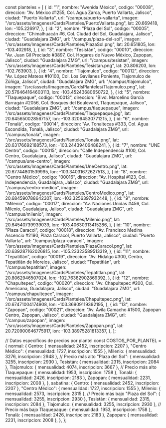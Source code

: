 const planteles = [
  {
    id: "1",
    nombre: "Avenida México",
    codigo: "00008",
    direccion: "Av. México #1255, Col. Agua Zarca, Puerto Vallarta, Jalisco",
    ciudad: "Puerto Vallarta",
    url: "/campus/puerto-vallarta",
    imagen: "/src/assets/Imagenes/CardsPlanteles/PuertoVallarta.png",
    lat: 20.669418,
    lon: -105.226917,
  },
  {
    id: "2",
    nombre: "Plaza del Sol",
    codigo: "00005",
    direccion: "Chimalhuacán #6, Col. Ciudad del Sol, Guadalajara, Jalisco",
    ciudad: "Guadalajara ZMG",
    url: "/campus/plaza-del-sol",
    imagen: "/src/assets/Imagenes/CardsPlanteles/PlazaSol.png",
    lat: 20.651805,
    lon: -103.402918,
  },
  {
    id: "3",
    nombre: "Tesistán",
    codigo: "00010",
    direccion: "Av. Juan Gil Preciado #3897, Col. Hogares de Nuevo México, Zapopan, Jalisco",
    ciudad: "Guadalajara ZMG",
    url: "/campus/tesistan",
    imagen: "/src/assets/Imagenes/CardsPlanteles/Tesistan.png",
    lat: 20.806203,
    lon: -102.763903,
  },
  {
    id: "4",
    nombre: "Tlajomulco",
    codigo: "00012",
    direccion: "Av. López Mateos #10100, Col. Los Gavilanes Poniente, Tlajomulco de Zúñiga, Jalisco",
    ciudad: "Guadalajara ZMG",
    url: "/campus/tlajomulco",
    imagen: "/src/assets/Imagenes/CardsPlanteles/Tlajomulco.png",
    lat: 20.576464164603113,
    lon: -103.45243680650722,
  },
  {
    id: "5",
    nombre: "Tlaquepaque",
    codigo: "00013",
    direccion: "Blvd. Marcelino García Barragán #2056, Col. Bosques del Boulevard, Tlaquepaque, Jalisco",
    ciudad: "Guadalajara ZMG",
    url: "/campus/tlaquepaque",
    imagen: "/src/assets/Imagenes/CardsPlanteles/Tlaquepaque.jpg",
    lat: 20.645650028567157,
    lon: -103.32094530771215,
  },
  {
    id: "6",
    nombre: "Tonalá",
    codigo: "00014",
    direccion: "Av. Tonaltecas #333, Col. Agua Escondida, Tonalá, Jalisco",
    ciudad: "Guadalajara ZMG",
    url: "/campus/tonala",
    imagen: "/src/assets/Imagenes/CardsPlanteles/Tonala.png",
    lat: 20.63176692188573,
    lon: -103.24439406488241,
  },
  {
    id: "7",
    nombre: "UNE Centro",
    codigo: "00015",
    direccion: "Calle Independencia #100, Col. Centro, Guadalajara, Jalisco",
    ciudad: "Guadalajara ZMG",
    url: "/campus/une-centro",
    imagen: "/src/assets/Imagenes/CardsPlanteles/UneCentro.png",
    lat: 20.67744801539995,
    lon: -103.34031672627513,
  },
  {
    id: "8",
    nombre: "Centro Médico",
    codigo: "00016",
    direccion: "Av. Hospital #123, Col. Independencia, Guadalajara, Jalisco",
    ciudad: "Guadalajara ZMG",
    url: "/campus/centro-medico",
    imagen: "/src/assets/Imagenes/CardsPlanteles/CentroMedico.png",
    lat: 20.684590788642307,
    lon: -103.3256397932448,
  },
  {
    id: "9",
    nombre: "Milenio",
    codigo: "00017",
    direccion: "Av. Naciones Unidas #456, Col. Milenio, Guadalajara, Jalisco",
    ciudad: "Guadalajara ZMG",
    url: "/campus/milenio",
    imagen: "/src/assets/Imagenes/CardsPlanteles/Milenio.png",
    lat: 20.64540739939039,
    lon: -103.40630313415286,
  },
  {
    id: "10",
    nombre: "Plaza Caracol",
    codigo: "00018",
    direccion: "Av. Francisco Medina Ascencio #2190, Plaza Caracol, Puerto Vallarta, Jalisco",
    ciudad: "Puerto Vallarta",
    url: "/campus/plaza-caracol",
    imagen: "/src/assets/Imagenes/CardsPlanteles/PlazaCaracol.png",
    lat: 20.639287162026815,
    lon: -105.23323589513319,
  },
  {
    id: "11",
    nombre: "Tepatitlán",
    codigo: "00019",
    direccion: "Av. Hidalgo #300, Centro, Tepatitlán de Morelos, Jalisco",
    ciudad: "Tepatitlán",
    url: "/campus/tepatitlan",
    imagen: "/src/assets/Imagenes/CardsPlanteles/Tepatitlan.png",
    lat: 20.8062946507024,
    lon: -102.76382902869392,
  },
  {
    id: "12",
    nombre: "Chapultepec",
    codigo: "00020",
    direccion: "Av. Chapultepec #200, Col. Americana, Guadalajara, Jalisco",
    ciudad: "Guadalajara ZMG",
    url: "/campus/chapultepec",
    imagen: "/src/assets/Imagenes/CardsPlanteles/Chapultepec.png",
    lat: 20.67471004174908,
    lon: -103.36909119392195,
  },
  {
    id: "13",
    nombre: "Zapopan",
    codigo: "00021",
    direccion: "Av. Ávila Camacho #1500, Zapopan Centro, Zapopan, Jalisco",
    ciudad: "Guadalajara ZMG",
    url: "/campus/zapopan",
    imagen: "/src/assets/Imagenes/CardsPlanteles/Zapopan.png",
    lat: 20.720900646775917,
    lon: -103.38975281813357,
  },
];


// Datos específicos de precios por plantel
const COSTOS_POR_PLANTEL = {
    normal: {
        Centro: { mensualidad: 2452, inscripcion: 2207 },
        "Centro Médico": { mensualidad: 1727, inscripcion: 1555 },
        Milenio: { mensualidad: 3276, inscripcion: 2948 }, // Precio más alto
        "Plaza del Sol": { mensualidad: 3255, inscripcion: 2930 },
        Tesistán: { mensualidad: 2315, inscripcion: 2084 },
        Tlajomulco: { mensualidad: 4074, inscripcion: 3667 }, // Precio más alto
        Tlaquepaque: { mensualidad: 1953, inscripcion: 1758 },
        Tonalá: { mensualidad: 2426, inscripcion: 2183 },
        Zapopan: { mensualidad: 2231, inscripcion: 2008 },
    },
    sabatina: {
        Centro: { mensualidad: 2452, inscripcion: 2207 },
        "Centro Médico": { mensualidad: 1727, inscripcion: 1555 },
        Milenio: { mensualidad: 2573, inscripcion: 2315 }, // Precio más bajo
        "Plaza del Sol": { mensualidad: 3255, inscripcion: 2930 },
        Tesistán: { mensualidad: 2315, inscripcion: 2084 },
        Tlajomulco: { mensualidad: 3255, inscripcion: 2930 }, // Precio más bajo
        Tlaquepaque: { mensualidad: 1953, inscripcion: 1758 },
        Tonalá: { mensualidad: 2426, inscripcion: 2183 },
        Zapopan: { mensualidad: 2231, inscripcion: 2008 },
    },
};
